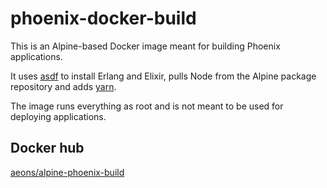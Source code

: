 # phoenix-docker-build

This is an Alpine-based Docker image meant for building Phoenix applications.

It uses [asdf](https://github.com/asdf-vm/asdf) to install Erlang and Elixir, pulls Node from the Alpine package repository and adds [yarn](https://yarnpkg.com).

The image runs everything as root and is not meant to be used for deploying applications.

## Docker hub

[aeons/alpine-phoenix-build](https://hub.docker.com/r/aeons/alpine-phoenix-build)

